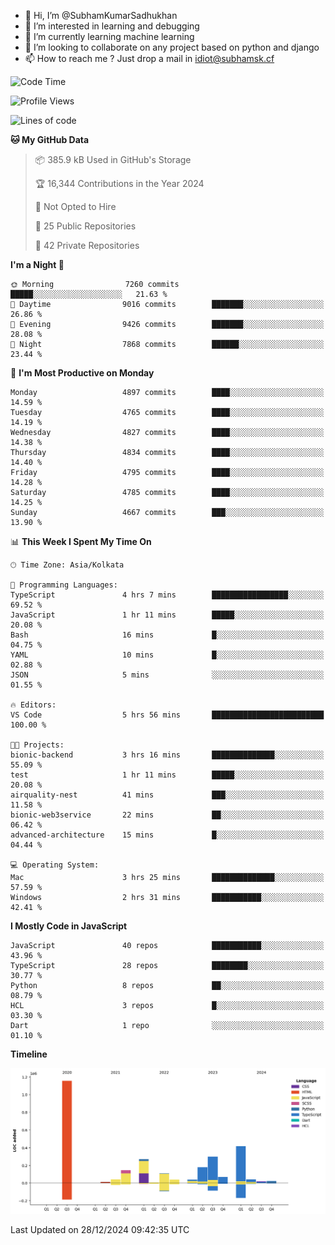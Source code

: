 - 👋 Hi, I’m @SubhamKumarSadhukhan
- 👀 I’m interested in learning and debugging
- 🌱 I’m currently learning machine learning
- 💞️ I’m looking to collaborate on any project based on python and django
- 📫 How to reach me ?
      Just drop a mail in idiot@subhamsk.cf

<!---
SubhamKumarSadhukhan/SubhamKumarSadhukhan is a ✨ special ✨ repository because its `README.md` (this file) appears on your GitHub profile.
You can click the Preview link to take a look at your changes.
--->


<!--START_SECTION:waka-->
![Code Time](http://img.shields.io/badge/Code%20Time-2%2C689%20hrs%2026%20mins-blue)

![Profile Views](http://img.shields.io/badge/Profile%20Views-0-blue)

![Lines of code](https://img.shields.io/badge/From%20Hello%20World%20I%27ve%20Written-2.9%20million%20lines%20of%20code-blue)

**🐱 My GitHub Data** 

> 📦 385.9 kB Used in GitHub's Storage 
 > 
> 🏆 16,344 Contributions in the Year 2024
 > 
> 🚫 Not Opted to Hire
 > 
> 📜 25 Public Repositories 
 > 
> 🔑 42 Private Repositories 
 > 
**I'm a Night 🦉** 

```text
🌞 Morning                7260 commits        █████░░░░░░░░░░░░░░░░░░░░   21.63 % 
🌆 Daytime                9016 commits        ███████░░░░░░░░░░░░░░░░░░   26.86 % 
🌃 Evening                9426 commits        ███████░░░░░░░░░░░░░░░░░░   28.08 % 
🌙 Night                  7868 commits        ██████░░░░░░░░░░░░░░░░░░░   23.44 % 
```
📅 **I'm Most Productive on Monday** 

```text
Monday                   4897 commits        ████░░░░░░░░░░░░░░░░░░░░░   14.59 % 
Tuesday                  4765 commits        ████░░░░░░░░░░░░░░░░░░░░░   14.19 % 
Wednesday                4827 commits        ████░░░░░░░░░░░░░░░░░░░░░   14.38 % 
Thursday                 4834 commits        ████░░░░░░░░░░░░░░░░░░░░░   14.40 % 
Friday                   4795 commits        ████░░░░░░░░░░░░░░░░░░░░░   14.28 % 
Saturday                 4785 commits        ████░░░░░░░░░░░░░░░░░░░░░   14.25 % 
Sunday                   4667 commits        ███░░░░░░░░░░░░░░░░░░░░░░   13.90 % 
```


📊 **This Week I Spent My Time On** 

```text
🕑︎ Time Zone: Asia/Kolkata

💬 Programming Languages: 
TypeScript               4 hrs 7 mins        █████████████████░░░░░░░░   69.52 % 
JavaScript               1 hr 11 mins        █████░░░░░░░░░░░░░░░░░░░░   20.08 % 
Bash                     16 mins             █░░░░░░░░░░░░░░░░░░░░░░░░   04.75 % 
YAML                     10 mins             █░░░░░░░░░░░░░░░░░░░░░░░░   02.88 % 
JSON                     5 mins              ░░░░░░░░░░░░░░░░░░░░░░░░░   01.55 % 

🔥 Editors: 
VS Code                  5 hrs 56 mins       █████████████████████████   100.00 % 

🐱‍💻 Projects: 
bionic-backend           3 hrs 16 mins       ██████████████░░░░░░░░░░░   55.09 % 
test                     1 hr 11 mins        █████░░░░░░░░░░░░░░░░░░░░   20.08 % 
airquality-nest          41 mins             ███░░░░░░░░░░░░░░░░░░░░░░   11.58 % 
bionic-web3service       22 mins             ██░░░░░░░░░░░░░░░░░░░░░░░   06.42 % 
advanced-architecture    15 mins             █░░░░░░░░░░░░░░░░░░░░░░░░   04.44 % 

💻 Operating System: 
Mac                      3 hrs 25 mins       ██████████████░░░░░░░░░░░   57.59 % 
Windows                  2 hrs 31 mins       ███████████░░░░░░░░░░░░░░   42.41 % 
```

**I Mostly Code in JavaScript** 

```text
JavaScript               40 repos            ███████████░░░░░░░░░░░░░░   43.96 % 
TypeScript               28 repos            ████████░░░░░░░░░░░░░░░░░   30.77 % 
Python                   8 repos             ██░░░░░░░░░░░░░░░░░░░░░░░   08.79 % 
HCL                      3 repos             █░░░░░░░░░░░░░░░░░░░░░░░░   03.30 % 
Dart                     1 repo              ░░░░░░░░░░░░░░░░░░░░░░░░░   01.10 % 
```



**Timeline**

![Lines of Code chart](https://raw.githubusercontent.com/SubhamKumarSadhukhan/SubhamKumarSadhukhan/main/assets/bar_graph.png)


 Last Updated on 28/12/2024 09:42:35 UTC
<!--END_SECTION:waka-->
